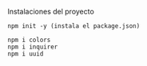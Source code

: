 
Instalaciones del proyecto
```
npm init -y (instala el package.json)

npm i colors
npm i inquirer
npm i uuid
```